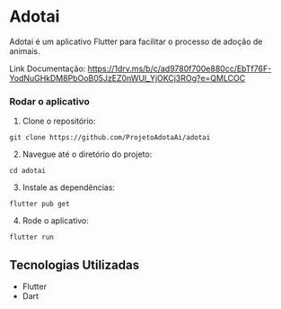 # Adotai

Adotai é um aplicativo Flutter para facilitar o processo de adoção de animais.

Link Documentação: https://1drv.ms/b/c/ad9780f700e880cc/EbTf76F-YodNuGHkDM8PbOoB05JzEZ0nWUl_YjOKCj3ROg?e=QMLCOC

### Rodar o aplicativo

1. Clone o repositório:

  `` git clone https://github.com/ProjetoAdotaAi/adotai ``

2. Navegue até o diretório do projeto:

  `` cd adotai ``

3. Instale as dependências:

 `` flutter pub get ``

4. Rode o aplicativo:

  `` flutter run ``

## Tecnologias Utilizadas

- Flutter
- Dart


